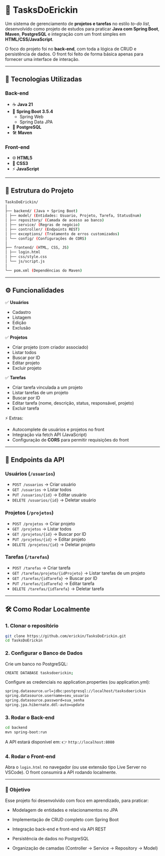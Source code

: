 # 📌 TasksDoErickin  

Um sistema de gerenciamento de **projetos e tarefas** no estilo *to-do list*, desenvolvido como projeto de estudos para praticar **Java com Spring Boot**, **Maven**, **PostgreSQL** e integração com um front simples em **HTML/CSS/JavaScript**.  

O foco do projeto foi no **back-end**, com toda a lógica de CRUD e persistência de dados. O front foi feito de forma básica apenas para fornecer uma interface de interação.  

---

## 🚀 Tecnologias Utilizadas  

### Back-end  
- ☕ **Java 21**  
- 🍃 **Spring Boot 3.5.4**  
  - Spring Web  
  - Spring Data JPA  
- 🐘 **PostgreSQL**  
- 🛠️ **Maven**  

### Front-end  
- 🌐 **HTML5**  
- 🎨 **CSS3**  
- ⚡ **JavaScript**  

---

## 📂 Estrutura do Projeto  
```bash
TasksDoErickin/
│
├── backend/ (Java + Spring Boot)
│ ├── model/ (Entidades: Usuario, Projeto, Tarefa, StatusEnum)
│ ├── repository/ (Camada de acesso ao banco)
│ ├── service/ (Regras de negócio)
│ ├── controller/ (Endpoints REST)
│ ├── exceptions/ (Tratamento de erros customizados)
│ └── config/ (Configurações de CORS)
│
├── frontend/ (HTML, CSS, JS)
│ ├── login.html
│ ├── css/style.css
│ └── js/script.js
│
└── pom.xml (Dependências do Maven)
```


---

## ⚙️ Funcionalidades  

✅ **Usuários**  
- Cadastro  
- Listagem  
- Edição  
- Exclusão  

✅ **Projetos**  
- Criar projeto (com criador associado)  
- Listar todos  
- Buscar por ID  
- Editar projeto  
- Excluir projeto  

✅ **Tarefas**  
- Criar tarefa vinculada a um projeto  
- Listar tarefas de um projeto  
- Buscar por ID  
- Editar tarefa (nome, descrição, status, responsável, projeto)  
- Excluir tarefa  

⚡ Extras:  
- Autocomplete de usuários e projetos no front  
- Integração via fetch API (JavaScript)  
- Configuração de **CORS** para permitir requisições do front  

---

## 🔗 Endpoints da API  

### Usuários (`/usuarios`)  
- `POST /usuarios` → Criar usuário  
- `GET /usuarios` → Listar todos  
- `PUT /usuarios/{id}` → Editar usuário  
- `DELETE /usuarios/{id}` → Deletar usuário  

### Projetos (`/projetos`)  
- `POST /projetos` → Criar projeto  
- `GET /projetos` → Listar todos  
- `GET /projetos/{id}` → Buscar por ID  
- `PUT /projetos/{id}` → Editar projeto  
- `DELETE /projetos/{id}` → Deletar projeto  

### Tarefas (`/tarefas`)  
- `POST /tarefas` → Criar tarefa  
- `GET /tarefas/projeto/{idProjeto}` → Listar tarefas de um projeto  
- `GET /tarefas/{idTarefa}` → Buscar por ID  
- `PUT /tarefas/{idTarefa}` → Editar tarefa  
- `DELETE /tarefas/{idTarefa}` → Deletar tarefa  

---

## 🛠️ Como Rodar Localmente  

### 1. Clonar o repositório  
```bash
git clone https://github.com/erickin/TasksDoErickin.git
cd TasksDoErickin
```
### 2. Configurar o Banco de Dados
Crie um banco no PostgreSQL:
```bash
CREATE DATABASE tasksdoerickin;
```

Configure as credenciais no application.properties (ou application.yml):
```bash
spring.datasource.url=jdbc:postgresql://localhost/tasksdoerickin
spring.datasource.username=seu_usuario
spring.datasource.password=sua_senha
spring.jpa.hibernate.ddl-auto=update
```

### 3. Rodar o Back-end
```bash
cd backend
mvn spring-boot:run
```

A API estará disponível em:
👉 `http://localhost:8080`

### 4. Rodar o Front-end

Abra o `login.html` no navegador (ou use extensão tipo Live Server no VSCode).
O front consumirá a API rodando localmente.

---
### 🎯 Objetivo

Esse projeto foi desenvolvido com foco em aprendizado, para praticar:

- Modelagem de entidades e relacionamentos no JPA

- Implementação de CRUD completo com Spring Boot

- Integração back-end e front-end via API REST

- Persistência de dados no PostgreSQL

- Organização de camadas (Controller → Service → Repository → Model)


